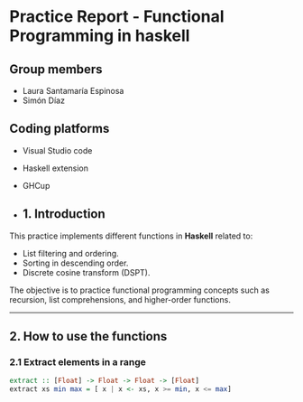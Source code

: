 # Practice Report - Functional Programming in haskell

## Group members
- Laura Santamaría Espinosa
- Simón Díaz

## Coding platforms
- Visual Studio code
- Haskell extension
- GHCup

- ## 1. Introduction
This practice implements different functions in **Haskell** related to:
- List filtering and ordering.
- Sorting in descending order.
- Discrete cosine transform (DSPT).

The objective is to practice functional programming concepts such as recursion, list comprehensions, and higher-order functions.

---

## 2. How to use the functions

### 2.1 Extract elements in a range
```Haskell
extract :: [Float] -> Float -> Float -> [Float]
extract xs min max = [ x | x <- xs, x >= min, x <= max]

